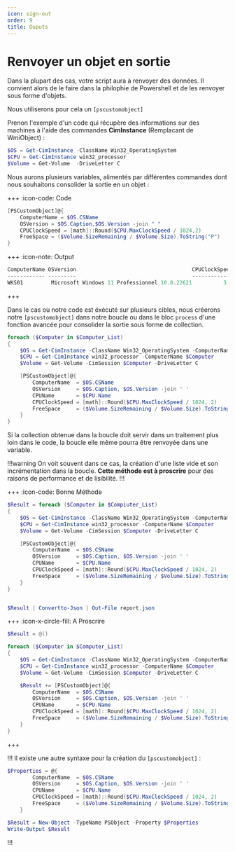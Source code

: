 ```yaml
---
icon: sign-out
order: 9
title: Ouputs
---
```


# Renvoyer un objet en sortie

Dans la plupart des cas, votre script aura à renvoyer des données. Il convient alors de le faire dans la philophie de Powershell et de les renvoyer sous forme d'objets.

Nous utiliserons pour cela un `[pscustomobject]`

Prenon l'exemple d'un code qui récupère des informations sur des machines à l'aide des commandes **CimInstance** (Remplacant de WmiObject) :

```powershell
$OS = Get-CimInstance -ClassName Win32_OperatingSystem
$CPU = Get-CimInstance win32_processor 
$Volume = Get-Volume  -DriveLetter C
```

Nous aurons plusieurs variables, alimentés par différentes commandes dont nous souhaitons consolider la sortie en un objet :

+++ :icon-code: Code
```powershell
[PSCustomObject]@{
    ComputerName = $OS.CSName
    OSVersion = $OS.Caption,$OS.Version -join " "
    CPUClockSpeed = [math]::Round($CPU.MaxClockSpeed / 1024,2)
    FreeSpace = ($Volume.SizeRemaining / $Volume.Size).ToString("P")
}
```

+++ :icon-note: Output

```powershell
ComputerName OSVersion                                     CPUClockSpeed FreeSpace
------------ ---------                                     ------------- ---------
WKS01         Microsoft Windows 11 Professionnel 10.0.22621          3,61 2,85 %
```

+++

Dans le cas où notre code est éxécuté sur plusieurs cibles, nous créerons notre `[pscustomobject]` dans notre boucle ou dans le bloc `process` d'une fonction avancée pour consolider la sortie sous forme de collection.

```powershell
foreach ($Computer in $Computer_List)
{
    $OS = Get-CimInstance -ClassName Win32_OperatingSystem -ComputerName $Computer
    $CPU = Get-CimInstance win32_processor -ComputerName $Computer
    $Volume = Get-Volume -CimSession $Computer -DriveLetter C

    [PSCustomObject]@{
        ComputerName  = $OS.CSName
        OSVersion     = $OS.Caption, $OS.Version -join ' '
        CPUName       = $CPU.Name
        CPUClockSpeed = [math]::Round($CPU.MaxClockSpeed / 1024, 2)
        FreeSpace     = ($Volume.SizeRemaining / $Volume.Size).ToString('P')
    }
}
```

Si la collection obtenue dans la boucle doit servir dans un traitement plus loin dans le code, la boucle elle même pourra être renvoyée dans une variable.

!!!warning
On voit souvent dans ce cas, la création d'une liste vide et son incrémentation dans la boucle. **Cette méthode est à proscrire** pour des raisons de performance et de lisibilité.
!!!


+++ :icon-code: Bonne Méthode
```powershell
$Result = foreach ($Computer in $Compiuter_List)
{
    $OS = Get-CimInstance -ClassName Win32_OperatingSystem -ComputerName $Computer
    $CPU = Get-CimInstance win32_processor -ComputerName $Computer
    $Volume = Get-Volume -CimSession $Computer -DriveLetter C

    [PSCustomObject]@{
        ComputerName  = $OS.CSName
        OSVersion     = $OS.Caption, $OS.Version -join ' '
        CPUName       = $CPU.Name
        CPUClockSpeed = [math]::Round($CPU.MaxClockSpeed / 1024, 2)
        FreeSpace     = ($Volume.SizeRemaining / $Volume.Size).ToString('P')
    }
}


$Result | Convertto-Json | Out-File report.json
```

+++ :icon-x-circle-fill: A Proscrire
```powershell
$Result = @()

foreach ($Computer in $Computer_List)
{
    $OS = Get-CimInstance -ClassName Win32_OperatingSystem -ComputerName $Computer
    $CPU = Get-CimInstance win32_processor -ComputerName $Computer
    $Volume = Get-Volume -CimSession $Computer -DriveLetter C

    $Result += [PSCustomObject]@{
        ComputerName  = $OS.CSName
        OSVersion     = $OS.Caption, $OS.Version -join ' '
        CPUName       = $CPU.Name
        CPUClockSpeed = [math]::Round($CPU.MaxClockSpeed / 1024, 2)
        FreeSpace     = ($Volume.SizeRemaining / $Volume.Size).ToString('P')
    }
}
```

+++

!!!
Il existe une autre syntaxe pour la création du `[pscustomobject]` :

```powershell
$Properties = @{
        ComputerName  = $OS.CSName
        OSVersion     = $OS.Caption, $OS.Version -join ' '
        CPUName       = $CPU.Name
        CPUClockSpeed = [math]::Round($CPU.MaxClockSpeed / 1024, 2)
        FreeSpace     = ($Volume.SizeRemaining / $Volume.Size).ToString('P')
    }

$Result = New-Object -TypeName PSObject -Property $Properties
Write-Output $Result
```

!!!